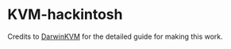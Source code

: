 # KVM-hackintosh

Credits to [DarwinKVM](https://github.com/royalgraphx/DarwinKVM) for the detailed guide for making this work.
